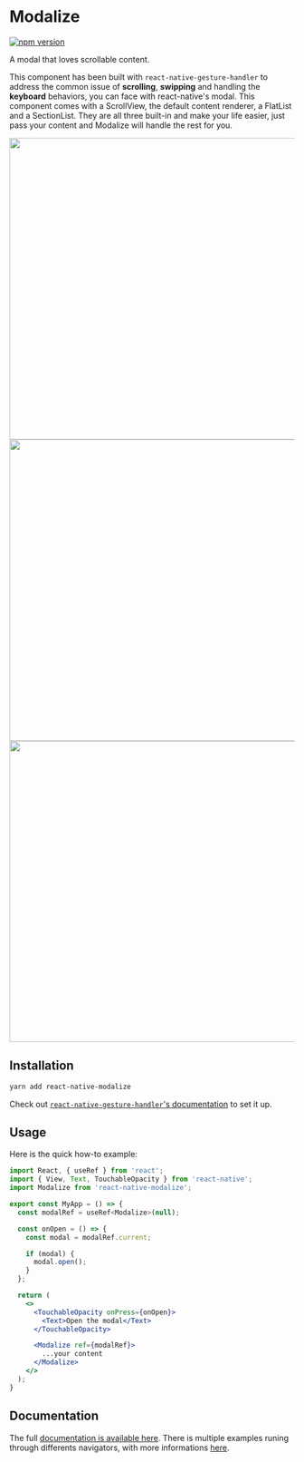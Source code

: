# Modalize

[![npm version](https://badge.fury.io/js/react-native-modalize.svg)](https://badge.fury.io/js/react-native-modalize)

A modal that loves scrollable content.

This component has been built with `react-native-gesture-handler` to address the common issue of **scrolling**, **swipping** and handling the **keyboard** behaviors, you can face with react-native's modal. This component comes with a ScrollView, the default content renderer, a FlatList and a SectionList. They are all three built-in and make your life easier, just pass your content and Modalize will handle the rest for you.

<p align="left">
  <img src="https://user-images.githubusercontent.com/937328/48359862-ca19bc80-e695-11e8-9e66-6ed182f3dd87.gif" height="532" />
  <img src="https://user-images.githubusercontent.com/937328/48358611-07307f80-e693-11e8-852d-a14200005b30.gif" height="532" />
  <img src="https://user-images.githubusercontent.com/937328/48358629-0dbef700-e693-11e8-8281-f86e280db7ac.gif" height="531" />
</p>

## Installation

```bash
yarn add react-native-modalize
```

Check out [`react-native-gesture-handler`'s documentation](https://kmagiera.github.io/react-native-gesture-handler/docs/getting-started.html) to set it up.

## Usage

Here is the quick how-to example:

```jsx
import React, { useRef } from 'react';
import { View, Text, TouchableOpacity } from 'react-native';
import Modalize from 'react-native-modalize';

export const MyApp = () => {
  const modalRef = useRef<Modalize>(null);

  const onOpen = () => {
    const modal = modalRef.current;

    if (modal) {
      modal.open();
    }
  };

  return (
    <>
      <TouchableOpacity onPress={onOpen}>
        <Text>Open the modal</Text>
      </TouchableOpacity>

      <Modalize ref={modalRef}>
        ...your content
      </Modalize>
    </>
  );
}
```

## Documentation

The full [documentation is available here](https://jeremybarbet.github.io/react-native-modalize). There is multiple examples runing through differents navigators, with more informations [here](https://jeremybarbet.github.io/react-native-modalize/#/EXAMPLES.md).
